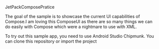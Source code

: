 JetPackComposePratice

The goal of the sample is to showcase the current UI capabilities of Compose.I am loving this ComposeUI as there are so many things we can do easily with Compose which were a nightmare to use with XML.

To try out this sample app, you need to use Android Studio Chipmunk. You can clone this repository or import the project
